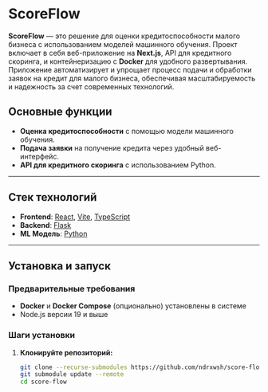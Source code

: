 # ScoreFlow

**ScoreFlow** — это решение для оценки кредитоспособности малого бизнеса с использованием моделей машинного обучения. Проект включает в себя веб-приложение на **Next.js**, API для кредитного скоринга, и контейнеризацию с **Docker** для удобного развертывания. Приложение автоматизирует и упрощает процесс подачи и обработки заявок на кредит для малого бизнеса, обеспечивая масштабируемость и надежность за счет современных технологий.

## Основные функции

- **Оценка кредитоспособности** с помощью модели машинного обучения.
- **Подача заявки** на получение кредита через удобный веб-интерфейс.
- **API для кредитного скоринга** с использованием Python.

---

## Стек технологий

- **Frontend**: [React](https://react.dev/), [Vite](https://vitejs.dev/), [TypeScript](https://www.typescriptlang.org/)
- **Backend**: [Flask](https://flask.palletsprojects.com/)
- **ML Модель**: [Python](https://www.python.org/)

---

## Установка и запуск

### Предварительные требования

- **Docker** и **Docker Compose** (опционально) установлены в системе
- Node.js версии 19 и выше

### Шаги установки

1. **Клонируйте репозиторий:**
   ```bash
   git clone --recurse-submodules https://github.com/ndrxwsh/score-flow.git
   git submodule update --remote
   cd score-flow
   ```
